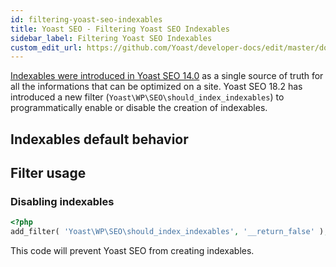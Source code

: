 ```yaml
---
id: filtering-yoast-seo-indexables
title: Yoast SEO - Filtering Yoast SEO Indexables
sidebar_label: Filtering Yoast SEO Indexables
custom_edit_url: https://github.com/Yoast/developer-docs/edit/master/docs/customization/yoast-seo/filters/filtering-yoast-seo-indexables.md
---
```


[Indexables were introduced in Yoast SEO 14.0](https://yoast.com/innovations/indexables/) as a single source of truth for all the informations that can be optimized on a site. Yoast SEO 18.2 has introduced a new filter (`Yoast\WP\SEO\should_index_indexables`) to programmatically enable or disable the creation of indexables.

## Indexables default behavior

## Filter usage

### Disabling indexables

```php
<?php
add_filter( 'Yoast\WP\SEO\should_index_indexables', '__return_false' );
```

This code will prevent Yoast SEO from creating indexables.

